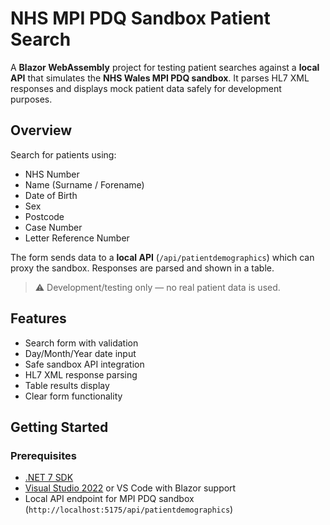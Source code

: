 # NHS MPI PDQ Sandbox Patient Search

A **Blazor WebAssembly** project for testing patient searches against a **local API** that simulates the **NHS Wales MPI PDQ sandbox**. It parses HL7 XML responses and displays mock patient data safely for development purposes.

## Overview

Search for patients using:

- NHS Number  
- Name (Surname / Forename)  
- Date of Birth  
- Sex  
- Postcode  
- Case Number  
- Letter Reference Number  

The form sends data to a **local API** (`/api/patientdemographics`) which can proxy the sandbox. Responses are parsed and shown in a table.

> ⚠️ Development/testing only — no real patient data is used.

## Features

- Search form with validation  
- Day/Month/Year date input  
- Safe sandbox API integration  
- HL7 XML response parsing  
- Table results display  
- Clear form functionality  

## Getting Started

### Prerequisites

- [.NET 7 SDK](https://dotnet.microsoft.com/download/dotnet/7.0)  
- [Visual Studio 2022](https://visualstudio.microsoft.com/) or VS Code with Blazor support  
- Local API endpoint for MPI PDQ sandbox (`http://localhost:5175/api/patientdemographics`)  
